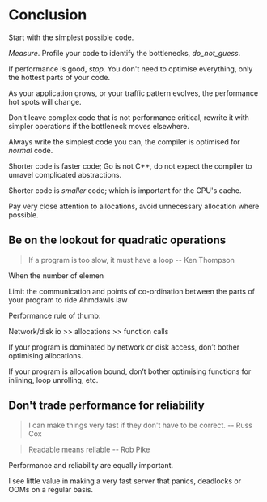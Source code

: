 # Conclusion

Start with the simplest possible code.

_Measure_. Profile your code to identify the bottlenecks, _do_not_guess_.

If performance is good, _stop_. You don't need to optimise everything, only the hottest parts of your code.

As your application grows, or your traffic pattern evolves, the performance hot spots will change.

Don't leave complex code that is not performance critical, rewrite it with simpler operations if the bottleneck moves elsewhere.

Always write the simplest code you can, the compiler is optimised for _normal_ code.

Shorter code is faster code; Go is not C++, do not expect the compiler to unravel complicated abstractions.

Shorter code is _smaller_ code; which is important for the CPU's cache.

Pay very close attention to allocations, avoid unnecessary allocation where possible.

## Be on the lookout for quadratic operations

> If a program is too slow, it must have a loop -- Ken Thompson

When the number of elemen



Limit the communication and points of co-ordination between the parts of your program to ride Ahmdawls law

Performance rule of thumb:

Network/disk io >> allocations >> function calls

If your program is dominated by network or disk access, don’t bother optimising allocations. 

If your program is allocation bound, don’t bother optimising functions for inlining, loop unrolling, etc.

## Don't trade performance for reliability

> I can make things very fast if they don't have to be correct. -- Russ Cox

> Readable means reliable -- Rob Pike

Performance and reliability are equally important.

I see little value in making a very fast server that panics, deadlocks or OOMs on a regular basis.
